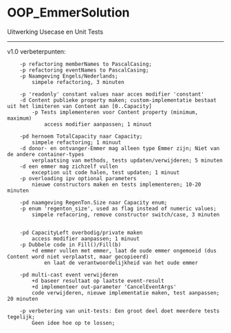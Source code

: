 # OOP_EmmerSolution
Uitwerking Usecase en Unit Tests

----

v1.0
verbeterpunten:

		-p refactoring memberNames to PascalCasing;
		-p refactoring eventNames to PascalCasing;
		-p Naamgeving Engels/Nederlands;
			simpele refactoring, 3 minuten

		-p 'readonly' constant values naar acces modifier 'constant'
		-d Content publieke property maken; custom-implementatie bestaat uit het limiteren van Content aan [0..Capacity]
			-p Tests implementeren voor Content property (minimum, maximum)
				access modifier aanpassen; 1 minuut

		-pd hernoem TotalCapacity naar Capacity;
			simpele refactoring; 1 minuut
		-d donor- en ontvanger-Emmer mag alleen type Emmer zijn; Niet van de andere container-types
			verplaatsing van methods, tests updaten/verwijderen; 5 minuten
		-d een emmer mag zichzelf vullen
			exception uit code halen, test updaten; 1 minuut
		-p overloading ipv optional parameters
			nieuwe constructors maken en tests implementeren; 10-20 minuten

		-pd naamgeving RegenTon.Size naar Capacity enum;
		-p enum 'regenton_size', used as flag instead of numeric values;
			simpele refacoring, remove constructor switch/case, 3 minuten

		
		-pd CapacityLeft overbodig/private maken
			access modifier aanpassen; 1 minuut
		-p Dubbele code in Fill()/Fill(b)
			+d emmer vullen met emmer, laat de oude emmer ongemoeid (dus Content word niet verplaatst, maar gecopieerd)
				en laat de verantwoordelijkheid van het oude emmer 

		-pd multi-cast event verwijderen
			+d baseer resultaat op laatste event-result
			+d implementeer out-parameter 'CancelEventArgs'
			code verwijderen, nieuwe implementatie maken, test aanpassen; 20 minuten
		
		-p verbetering van unit-tests: Een groot deel doet meerdere tests tegelijk;
			Geen idee hoe op te lossen;
